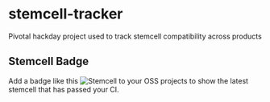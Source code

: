 # stemcell-tracker

Pivotal hackday project used to track stemcell compatibility across products

## Stemcell Badge

Add a badge like this <img src="http://stemcell-tracker-hackday.cfapps.io/badge?product_name=cf-mysql" alt="Stemcell"> to your OSS projects to show the latest stemcell that has passed your CI.
